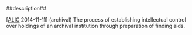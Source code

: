 ##description##

\[[ALIC](http://www.archives.gov/research/alic/reference/archives-resources/terminology.html) 2014-11-11\] (archival)    The process of establishing intellectual control over holdings of an archival institution through preparation of finding aids.
